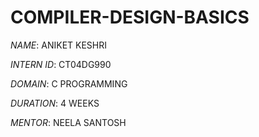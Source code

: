 # COMPILER-DESIGN-BASICS


*NAME*: ANIKET KESHRI

*INTERN ID*: CT04DG990

*DOMAIN*: C PROGRAMMING

*DURATION*: 4 WEEKS

*MENTOR*: NEELA SANTOSH 

